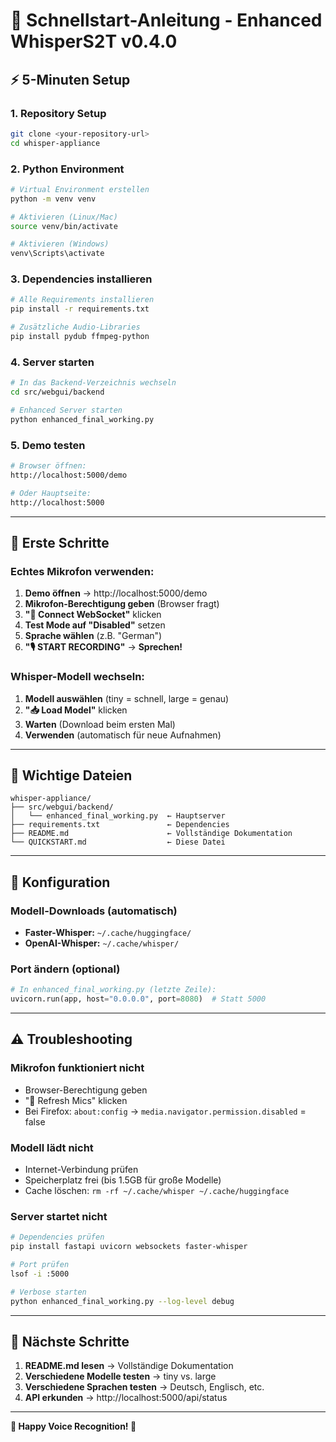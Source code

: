 # 🚀 Schnellstart-Anleitung - Enhanced WhisperS2T v0.4.0

## ⚡ 5-Minuten Setup

### **1. Repository Setup**
```bash
git clone <your-repository-url>
cd whisper-appliance
```

### **2. Python Environment**
```bash
# Virtual Environment erstellen
python -m venv venv

# Aktivieren (Linux/Mac)
source venv/bin/activate

# Aktivieren (Windows)
venv\Scripts\activate
```

### **3. Dependencies installieren**
```bash
# Alle Requirements installieren
pip install -r requirements.txt

# Zusätzliche Audio-Libraries
pip install pydub ffmpeg-python
```

### **4. Server starten**
```bash
# In das Backend-Verzeichnis wechseln
cd src/webgui/backend

# Enhanced Server starten
python enhanced_final_working.py
```

### **5. Demo testen**
```bash
# Browser öffnen:
http://localhost:5000/demo

# Oder Hauptseite:
http://localhost:5000
```

---

## 🎤 Erste Schritte

### **Echtes Mikrofon verwenden:**

1. **Demo öffnen** → http://localhost:5000/demo
2. **Mikrofon-Berechtigung geben** (Browser fragt)
3. **"🔌 Connect WebSocket"** klicken
4. **Test Mode auf "Disabled"** setzen
5. **Sprache wählen** (z.B. "German")
6. **"🎙️ START RECORDING"** → **Sprechen!**

### **Whisper-Modell wechseln:**

1. **Modell auswählen** (tiny = schnell, large = genau)
2. **"📥 Load Model"** klicken
3. **Warten** (Download beim ersten Mal)
4. **Verwenden** (automatisch für neue Aufnahmen)

---

## 📁 Wichtige Dateien

```
whisper-appliance/
├── src/webgui/backend/
│   └── enhanced_final_working.py  ← Hauptserver
├── requirements.txt               ← Dependencies
├── README.md                      ← Vollständige Dokumentation
└── QUICKSTART.md                  ← Diese Datei
```

---

## 🔧 Konfiguration

### **Modell-Downloads (automatisch)**
- **Faster-Whisper:** `~/.cache/huggingface/`
- **OpenAI-Whisper:** `~/.cache/whisper/`

### **Port ändern (optional)**
```python
# In enhanced_final_working.py (letzte Zeile):
uvicorn.run(app, host="0.0.0.0", port=8080)  # Statt 5000
```

---

## ⚠️ Troubleshooting

### **Mikrofon funktioniert nicht**
- Browser-Berechtigung geben
- "🔄 Refresh Mics" klicken
- Bei Firefox: `about:config` → `media.navigator.permission.disabled` = false

### **Modell lädt nicht**
- Internet-Verbindung prüfen
- Speicherplatz frei (bis 1.5GB für große Modelle)
- Cache löschen: `rm -rf ~/.cache/whisper ~/.cache/huggingface`

### **Server startet nicht**
```bash
# Dependencies prüfen
pip install fastapi uvicorn websockets faster-whisper

# Port prüfen
lsof -i :5000

# Verbose starten
python enhanced_final_working.py --log-level debug
```

---

## 🎯 Nächste Schritte

1. **README.md lesen** → Vollständige Dokumentation
2. **Verschiedene Modelle testen** → tiny vs. large
3. **Verschiedene Sprachen testen** → Deutsch, Englisch, etc.
4. **API erkunden** → http://localhost:5000/api/status

---

**🎤 Happy Voice Recognition! 🎉**
